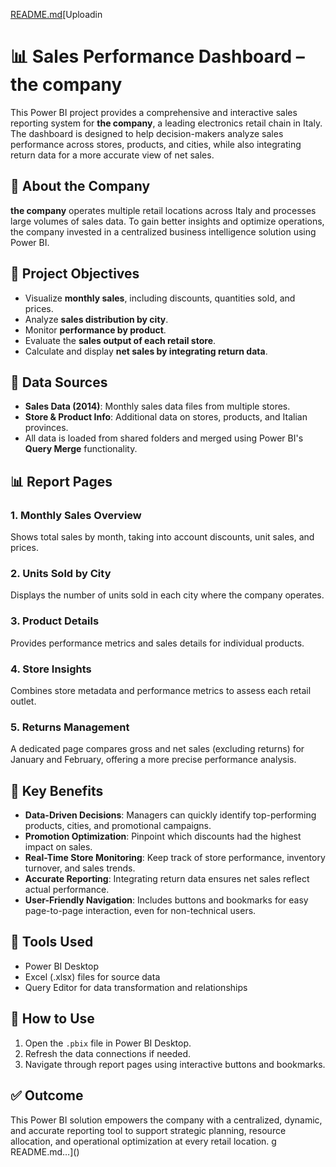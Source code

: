[README.md](https://github.com/user-attachments/files/21198128/README.md)[Uploadin
# 📊 Sales Performance Dashboard – the company

This Power BI project provides a comprehensive and interactive sales reporting system for **the company**, a leading electronics retail chain in Italy. The dashboard is designed to help decision-makers analyze sales performance across stores, products, and cities, while also integrating return data for a more accurate view of net sales.

## 🏢 About the Company

**the company** operates multiple retail locations across Italy and processes large volumes of sales data. To gain better insights and optimize operations, the company invested in a centralized business intelligence solution using Power BI.

## 🎯 Project Objectives

- Visualize **monthly sales**, including discounts, quantities sold, and prices.
- Analyze **sales distribution by city**.
- Monitor **performance by product**.
- Evaluate the **sales output of each retail store**.
- Calculate and display **net sales by integrating return data**.

## 📁 Data Sources

- **Sales Data (2014)**: Monthly sales data files from multiple stores.
- **Store & Product Info**: Additional data on stores, products, and Italian provinces.
- All data is loaded from shared folders and merged using Power BI's **Query Merge** functionality.

## 📊 Report Pages

### 1. **Monthly Sales Overview**
Shows total sales by month, taking into account discounts, unit sales, and prices.

### 2. **Units Sold by City**
Displays the number of units sold in each city where the company operates.

### 3. **Product Details**
Provides performance metrics and sales details for individual products.

### 4. **Store Insights**
Combines store metadata and performance metrics to assess each retail outlet.

### 5. **Returns Management**
A dedicated page compares gross and net sales (excluding returns) for January and February, offering a more precise performance analysis.

## 🚀 Key Benefits

- **Data-Driven Decisions**: Managers can quickly identify top-performing products, cities, and promotional campaigns.
- **Promotion Optimization**: Pinpoint which discounts had the highest impact on sales.
- **Real-Time Store Monitoring**: Keep track of store performance, inventory turnover, and sales trends.
- **Accurate Reporting**: Integrating return data ensures net sales reflect actual performance.
- **User-Friendly Navigation**: Includes buttons and bookmarks for easy page-to-page interaction, even for non-technical users.

## 🧰 Tools Used

- Power BI Desktop
- Excel (.xlsx) files for source data
- Query Editor for data transformation and relationships

## 📌 How to Use

1. Open the `.pbix` file in Power BI Desktop.
2. Refresh the data connections if needed.
3. Navigate through report pages using interactive buttons and bookmarks.

## ✅ Outcome

This Power BI solution empowers the company with a centralized, dynamic, and accurate reporting tool to support strategic planning, resource allocation, and operational optimization at every retail location.
g README.md…]()
